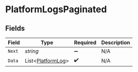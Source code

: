 # PlatformLogsPaginated


## Fields

| Field                                                       | Type                                                        | Required                                                    | Description                                                 |
| ----------------------------------------------------------- | ----------------------------------------------------------- | ----------------------------------------------------------- | ----------------------------------------------------------- |
| `Next`                                                      | *string*                                                    | :heavy_minus_sign:                                          | N/A                                                         |
| `Data`                                                      | List<[PlatformLog](../../Models/Components/PlatformLog.md)> | :heavy_check_mark:                                          | N/A                                                         |